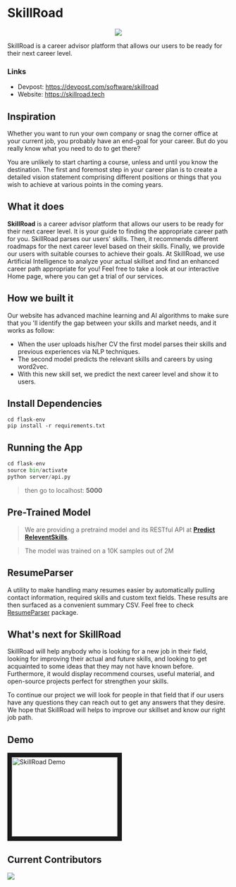 # SkillRoad

<p align="center">
    <img src="https://raw.githubusercontent.com/MoAmrYehia/SkillRoad/master/gallery.jpeg">
</p>

SkillRoad is a career advisor platform that allows our users to be ready for their next career level.

### Links
- Devpost: https://devpost.com/software/skillroad
- Website: https://skillroad.tech

## Inspiration
Whether you want to run your own company or snag the corner office at your current job, you probably have an end-goal for your career. But do you really know what you need to do to get there?  

You are unlikely to start charting a course, unless and until you know the destination. The first and foremost step in your career plan is to create a detailed vision statement comprising different positions or things that you wish to achieve at various points in the coming years.

## What it does

**SkillRoad** is a career advisor platform that allows our users to be ready for their next career level. It is your guide to finding the appropriate career path for you. SkillRoad parses our users' skills. Then, it recommends different roadmaps for the next career level based on their skills. Finally, we provide our users with suitable courses to achieve their goals. At SkillRoad, we use Artificial Intelligence to analyze your actual skillset and find an enhanced career path appropriate for you! Feel free to take a look at our interactive Home page, where you can get a trial of our services.

## How we built it
Our website has advanced machine learning and AI algorithms to make sure that you 'll identify the gap between your skills and market needs, and it works as follow: 

* When the user uploads his/her CV the first model parses their skills and previous experiences via NLP techniques.
* The second model predicts the relevant skills and careers by using word2vec.
* With this new skill set, we predict the next career level and show it to users.

## Install Dependencies 

```
cd flask-env
pip install -r requirements.txt
```

## Running the App 

```python
cd flask-env
source bin/activate
python server/api.py
```
> then go to localhost: **5000**

## Pre-Trained Model
> We are providing a pretraind model and its RESTful API at [**Predict ReleventSkills**](https://github.com/MoAmrYehia/SkillRoad/tree/master/Predict%20ReleventSkills). 

> The model was trained on a 10K samples out of 2M

## ResumeParser

A utility to make handling many resumes easier by automatically pulling contact information, required skills and custom text fields. These results are then surfaced as a convenient summary CSV. Feel free to check [ResumeParser](https://github.com/MoAmrYehia/SkillRoad/tree/master/ResumeParser) package.

## What's next for SkillRoad

SkillRoad will help anybody who is looking for a new job in their field, looking for improving their actual and future skills, and looking to get acquainted to some ideas that they may not have known before. Furthermore, it would display recommend courses, useful material, and open-source projects perfect for strengthen your skills.

To continue our project we will look for people in that field that if our users have any questions they can reach out to get any answers that they desire. We hope that SkillRoad will helps to improve our skillset and know our right job path.

## Demo
<a href="https://www.youtube.com/watch?v=tN_vtr8fDaQ&feature=emb_title" target="_blank"><img src="http://i3.ytimg.com/vi/tN_vtr8fDaQ/maxresdefault.jpg" 
alt="SkillRoad Demo" width="240" height="180" border="10" /></a>

## Current Contributors
<a href="https://github.com/MoAmrYehia/SkillRoad/graphs/contributors">
  <img src="https://contributors-img.web.app/image?repo=MoAmrYehia/SkillRoad" />
</a>
